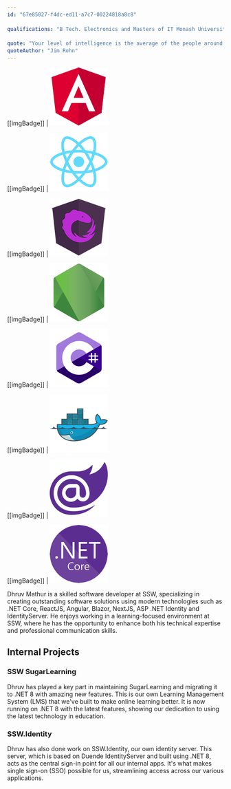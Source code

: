 ```yaml
---
id: "67e85027-f4dc-ed11-a7c7-00224818a8c8"

qualifications: "B Tech. Electronics and Masters of IT Monash University"

quote: "Your level of intelligence is the average of the people around you. Choose wisely."
quoteAuthor: "Jim Rohn"
---
```


[Editing your profile]: https://github.com/SSWConsulting/People/wiki/3.-Editing-your-profile

[[imgBadge]]
| ![Angular](../badges/Developer-angular.png)

[[imgBadge]]
| ![ReactJS](../badges/Developer-react.png)

[[imgBadge]]
| ![ngrx](../badges/Developer-ngrx.png)

[[imgBadge]]
| ![NodeJS](../badges/Developer-node-js.png)

[[imgBadge]]
| ![CSharp](../badges/Developer-c-sharp.png)

[[imgBadge]]
| ![Docker](../badges/Developer-docker.png)

[[imgBadge]]
| ![Docker](../badges/Developer-blazor.png)

[[imgBadge]]
| ![.NET Core](../badges/Developer-dotnet-core.png)

Dhruv Mathur is a skilled software developer at SSW, specializing in creating outstanding software solutions using modern technologies such as .NET Core, ReactJS, Angular, Blazor, NextJS, ASP .NET Identity and IdentityServer. He enjoys working in a learning-focused environment at SSW, where he has the opportunity to enhance both his technical expertise and professional communication skills.
  
## Internal Projects

### SSW SugarLearning

Dhruv has played a key part in maintaining SugarLearning and migrating it to .NET 8 with amazing new features. This is our own Learning Management System (LMS) that we've built to make online learning better. It is now running on .NET 8 with the latest features, showing our dedication to using the latest technology in education.

### SSW.Identity

Dhruv has also done work on SSW.Identity, our own identity server. This server, which is based on Duende IdentityServer and built using .NET 8, acts as the central sign-in point for all our internal apps. It's what makes single sign-on (SSO) possible for us, streamlining access across our various applications.
